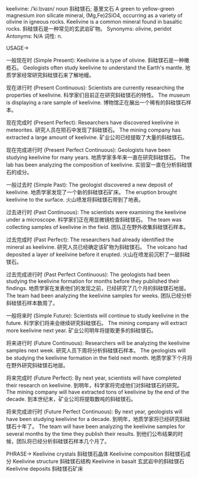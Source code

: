 keelivine: /ˈkiːlɪvaɪn/
noun
斜硅镁石; 基里文石
A green to yellow-green magnesium iron silicate mineral, (Mg,Fe)2SiO4, occurring as a variety of olivine in igneous rocks.
Keelivine is a common mineral found in basaltic rocks. 斜硅镁石是一种常见的玄武岩矿物。
Synonyms: olivine, peridot
Antonyms: N/A
词性: n.

USAGE->

一般现在时 (Simple Present):
Keelivine is a type of olivine. 斜硅镁石是一种橄榄石。
Geologists often study keelivine to understand the Earth's mantle. 地质学家经常研究斜硅镁石来了解地幔。

现在进行时 (Present Continuous):
Scientists are currently researching the properties of keelivine. 科学家们目前正在研究斜硅镁石的特性。
The museum is displaying a rare sample of keelivine. 博物馆正在展出一个稀有的斜硅镁石样本。

现在完成时 (Present Perfect):
Researchers have discovered keelivine in meteorites. 研究人员在陨石中发现了斜硅镁石。
The mining company has extracted a large amount of keelivine. 矿业公司已经提取了大量的斜硅镁石。

现在完成进行时 (Present Perfect Continuous):
Geologists have been studying keelivine for many years. 地质学家多年来一直在研究斜硅镁石。
The lab has been analyzing the composition of keelivine. 实验室一直在分析斜硅镁石的成分。

一般过去时 (Simple Past):
The geologist discovered a new deposit of keelivine. 地质学家发现了一个新的斜硅镁石矿床。
The eruption brought keelivine to the surface. 火山喷发将斜硅镁石带到了地表。

过去进行时 (Past Continuous):
The scientists were examining the keelivine under a microscope. 科学家们正在用显微镜检查斜硅镁石。
The team was collecting samples of keelivine in the field. 团队正在野外收集斜硅镁石样本。


过去完成时 (Past Perfect):
The researchers had already identified the mineral as keelivine. 研究人员已经确定该矿物为斜硅镁石。
The volcano had deposited a layer of keelivine before it erupted. 火山在喷发前沉积了一层斜硅镁石。

过去完成进行时 (Past Perfect Continuous):
The geologists had been studying the keelivine formation for months before they published their findings. 地质学家在发表他们的发现之前，已经研究了几个月的斜硅镁石地层。
The team had been analyzing the keelivine samples for weeks. 团队已经分析斜硅镁石样本数周了。

一般将来时 (Simple Future):
Scientists will continue to study keelivine in the future. 科学家们将来会继续研究斜硅镁石。
The mining company will extract more keelivine next year. 矿业公司明年将提取更多的斜硅镁石。

将来进行时 (Future Continuous):
Researchers will be analyzing the keelivine samples next week. 研究人员下周将分析斜硅镁石样本。
The geologists will be studying the keelivine formation in the field next month. 地质学家下个月将在野外研究斜硅镁石地层。

将来完成时 (Future Perfect):
By next year, scientists will have completed their research on keelivine. 到明年，科学家将完成他们对斜硅镁石的研究。
The mining company will have extracted tons of keelivine by the end of the decade. 到本世纪末，矿业公司将提取数吨的斜硅镁石。

将来完成进行时 (Future Perfect Continuous):
By next year, geologists will have been studying keelivine for a decade. 到明年，地质学家将已经研究斜硅镁石十年了。
The team will have been analyzing the keelivine samples for several months by the time they publish their results. 到他们公布结果的时候，团队将已经分析斜硅镁石样本几个月了。


PHRASE->
Keelivine crystals  斜硅镁石晶体
Keelivine composition 斜硅镁石成分
Keelivine structure 斜硅镁石结构
Keelivine in basalt  玄武岩中的斜硅镁石
Keelivine deposits 斜硅镁石矿床

